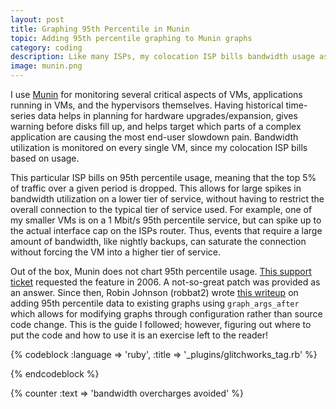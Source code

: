 ```yaml
---
layout: post
title: Graphing 95th Percentile in Munin
topic: Adding 95th percentile graphing to Munin graphs
category: coding
description: Like many ISPs, my colocation ISP bills bandwidth usage as 95th percentile. The ISP sends weekly and monthly bandwidth graphs to help in planning for bandwidth costs. While this is a common thing, it's not something that Munin supports out of the box, though rrdtool does.
image: munin.png
---
```


I use [Munin](http://munin-monitoring.org) for monitoring several critical aspects of VMs, applications running in VMs, and the hypervisors themselves. Having historical time-series data helps in planning for hardware upgrades/expansion, gives warning before disks fill up, and helps target which parts of a complex application are causing the most end-user slowdown pain. Bandwidth utilization is monitored on every single VM, since my colocation ISP bills based on usage.

This particular ISP bills on 95th percentile usage, meaning that the top 5% of traffic over a given period is dropped. This allows for large spikes in bandwidth utilization on a lower tier of service, without having to restrict the overall connection to the typical tier of service used. For example, one of my smaller VMs is on a 1 Mbit/s 95th percentile service, but can spike up to the actual interface cap on the ISPs router. Thus, events that require a large amount of bandwidth, like nightly backups, can saturate the connection without forcing the VM into a higher tier of service.

Out of the box, Munin does not chart 95th percentile usage. [This support ticket](http://munin-monitoring.org/ticket/443) requested the feature in 2006. A not-so-great patch was provided as an answer. Since then, Robin Johnson (robbat2) wrote [this writeup](http://robbat2.livejournal.com/240766.html) on adding 95th percentile data to existing graphs using `graph_args_after` which allows for modifying graphs through configuration rather than source code change. This is the guide I followed; however, figuring out where to put the code and how to use it is an exercise left to the reader!

{% codeblock :language => 'ruby', :title => '_plugins/glitchworks_tag.rb' %}

{% endcodeblock %}

{% counter :text => 'bandwidth overcharges avoided' %}
